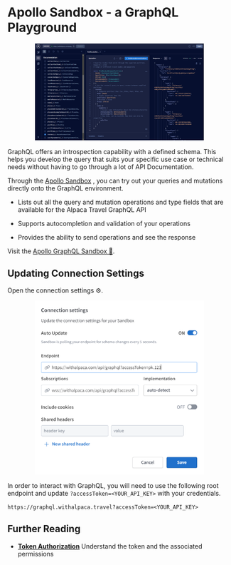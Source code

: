 [//]: # "Title: Sandbox"
[//]: # "Weight: 3"

# Apollo Sandbox - a GraphQL Playground

<p align="center">
  <img src="apollo-sandbox-preview.png" alt="Apollo sandbox preview" width="380">
</p>

GraphQL offers an introspection capability with a defined schema. This helps you
develop the query that suits your specific use case or technical needs without
having to go through a lot of API Documentation.

Through the
[Apollo Sandbox](https://studio.apollographql.com/sandbox/explorer?endpoint=https%3A%2F%2Fwithalpaca.com%2Fapi%2Fgraphql%3FaccessToken%3DUPDATE-TOKEN)
, you can try out your queries and mutations directly onto the GraphQL
environment.

- Lists out all the query and mutation operations and type fields that are
  available for the Alpaca Travel GraphQL API

- Supports autocompletion and validation of your operations

- Provides the ability to send operations and see the response

Visit the
[Apollo GraphQL Sandbox 🔗](https://studio.apollographql.com/sandbox/explorer?endpoint=https%3A%2F%2Fwithalpaca.com%2Fapi%2Fgraphql%3FaccessToken%3DUPDATE-TOKEN).

## Updating Connection Settings

Open the connection settings ⚙️.

<p align="center">
  <img src="apollo-sandbox-connection-settings.png" alt="Configuration for apollo sandbox" width="380">
</p>

In order to interact with GraphQL, you will need to use the following root
endpoint and update `?accessToken=<YOUR_API_KEY>` with your credentials.

    https://graphql.withalpaca.travel?accessToken=<YOUR_API_KEY>

## Further Reading

- **[Token Authorization](/topics/graphql/Token%20Authorization/)** Understand
  the token and the associated permissions
